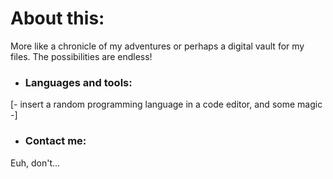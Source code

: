 # About this: 
More like a chronicle of my adventures or perhaps a digital vault for my files. The possibilities are endless!
- ### Languages and tools: 
[- insert a random programming language in a code editor, and some magic -]
- ### Contact me:
Euh, don't... 
